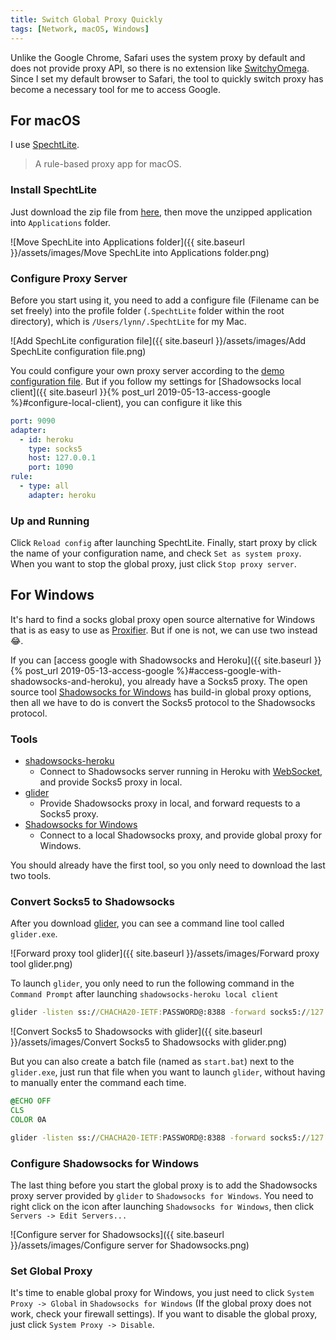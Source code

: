 ```yaml
---
title: Switch Global Proxy Quickly
tags: [Network, macOS, Windows]
---
```


Unlike the Google Chrome, Safari uses the system proxy by default and does not provide proxy API, so there is no extension like [SwitchyOmega](https://github.com/FelisCatus/SwitchyOmega). Since I set my default browser to Safari, the tool to quickly switch proxy has become a necessary tool for me to access Google.

## For macOS

I use [SpechtLite](https://github.com/zhuhaow/SpechtLite).

> A rule-based proxy app for macOS.

### Install SpechtLite

Just download the zip file from [here](https://github.com/zhuhaow/SpechtLite/releases), then move the unzipped application into `Applications` folder.

![Move SpechLite into Applications folder]({{ site.baseurl }}/assets/images/Move SpechLite into Applications folder.png)

### Configure Proxy Server

Before you start using it, you need to add a configure file (Filename can be set freely) into the profile folder (`.SpechtLite` folder within the root directory), which is `/Users/lynn/.SpechtLite` for my Mac.

![Add SpechLite configuration file]({{ site.baseurl }}/assets/images/Add SpechLite configuration file.png)

You could configure your own proxy server according to the [demo configuration file](https://github.com/zhuhaow/SpechtLite#configuration-file). But if you follow my settings for [Shadowsocks local client]({{ site.baseurl }}{% post_url 2019-05-13-access-google %}#configure-local-client), you can configure it like this

```yaml
port: 9090
adapter:
  - id: heroku
    type: socks5
    host: 127.0.0.1
    port: 1090
rule:
  - type: all
    adapter: heroku
```

### Up and Running

Click `Reload config` after launching SpechtLite. Finally, start proxy by click the name of your configuration name, and check `Set as system proxy`. When you want to stop the global proxy, just click `Stop proxy server`.

## For Windows

It's hard to find a socks global proxy open source alternative for Windows that is as easy to use as [Proxifier](https://www.proxifier.com). But if one is not, we can use two instead 😂.

If you can [access google with Shadowsocks and Heroku]({{ site.baseurl }}{% post_url 2019-05-13-access-google %}#access-google-with-shadowsocks-and-heroku), you already have a Socks5 proxy. The open source tool [Shadowsocks for Windows](https://github.com/shadowsocks/shadowsocks-windows) has build-in global proxy options, then all we have to do is convert the Socks5 protocol to the Shadowsocks protocol.

### Tools

- [shadowsocks-heroku](https://github.com/onplus/shadowsocks-heroku/releases)
    - Connect to Shadowsocks server running in Heroku with [WebSocket](https://en.wikipedia.org/wiki/WebSocket), and provide Socks5 proxy in local.
- [glider](https://github.com/nadoo/glider/releases)
    - Provide Shadowsocks proxy in local, and forward requests to a Socks5 proxy.
- [Shadowsocks for Windows](https://github.com/shadowsocks/shadowsocks-windows/releases)
    - Connect to a local Shadowsocks proxy, and provide global proxy for Windows.

You should already have the first tool, so you only need to download the last two tools.

### Convert Socks5 to Shadowsocks

After you download [glider](https://github.com/nadoo/glider/releases), you can see a command line tool called `glider.exe`.

![Forward proxy tool glider]({{ site.baseurl }}/assets/images/Forward proxy tool glider.png)

To launch `glider`, you only need to run the following command in the `Command Prompt` after launching `shadowsocks-heroku local client`

```cmd
glider -listen ss://CHACHA20-IETF:PASSWORD@:8388 -forward socks5://127.0.0.1:1090 -verbose
```

![Convert Socks5 to Shadowsocks with glider]({{ site.baseurl }}/assets/images/Convert Socks5 to Shadowsocks with glider.png)

But you can also create a batch file (named as `start.bat`) next to the `glider.exe`, just run that file when you want to launch `glider`, without having to manually enter the command each time.

```bat
@ECHO OFF
CLS
COLOR 0A

glider -listen ss://CHACHA20-IETF:PASSWORD@:8388 -forward socks5://127.0.0.1:1090 -verbose
```

### Configure Shadowsocks for Windows

The last thing before you start the global proxy is to add the Shadowsocks proxy server provided by `glider` to `Shadowsocks for Windows`. You need to right click on the icon after launching `Shadowsocks for Windows`, then click `Servers -> Edit Servers...`

![Configure server for Shadowsocks]({{ site.baseurl }}/assets/images/Configure server for Shadowsocks.png)

### Set Global Proxy

It's time to enable global proxy for Windows, you just need to click `System Proxy -> Global` in `Shadowsocks for Windows` (If the global proxy does not work, check your firewall settings). If you want to disable the global proxy, just click `System Proxy -> Disable`.
